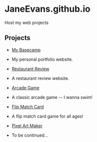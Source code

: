 # JaneEvans.github.io

Host my web projects

## Projects
* [My Basecamp](https://janeevans.github.io/my-portfolio-website/)
- My personal portfolio website.
* [Restaurant Review](https://janeevans.github.io/restaurant-review/)
- A restaurant review website.
* [Arcade Game](https://janeevans.github.io/arcade-game/)
- A classic arcade game -- I wanna swim!
* [Flip Match Card](https://janeevans.github.io/match-card/)
- A flip match card game for all ages!
* [Pixel Art Maker](https://janeevans.github.io/pixel-art-maker/)



<!-- * [Feed Reader Testing](https://janeevans.github.io/feed-reader-testing/) -->
* To be continued...

